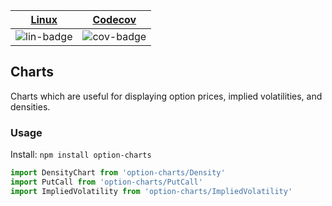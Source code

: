 | [Linux][lin-link] |  [Codecov][cov-link]  |
| :---------------: | :-------------------: |
| ![lin-badge]      | ![cov-badge]          |

[lin-badge]: https://github.com/realoptions/option-charts/workflows/prerelease/badge.svg
[lin-link]:  https://github.com/realoptions/option-charts/actions
[cov-badge]: https://codecov.io/gh/realoptions/option-charts/branch/master/graph/badge.svg
[cov-link]:  https://codecov.io/gh/realoptions/option-charts

## Charts

Charts which are useful for displaying option prices, implied volatilities, and densities.

### Usage

Install: `npm install option-charts`

```javascript
import DensityChart from 'option-charts/Density'
import PutCall from 'option-charts/PutCall'
import ImpliedVolatility from 'option-charts/ImpliedVolatility'
```